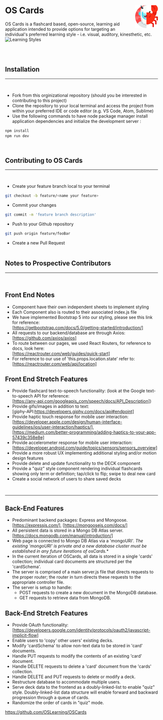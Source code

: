 # OS Cards <img src="./img_src/yeti.png" width=75 align=right>



OS Cards is a flashcard based, open-source, learning aid application intended to provide options for targeting an individual's preferred learning style - i.e. visual, auditory, kinesthetic, etc.
![Learning Styles](https://ilslearningcorner.com/wp-content/uploads/2016/02/learning-styles-infographic-header.jpg) 

<br><br>

## Installation
<hr>
<br>

- Fork from this orginizational repository (should you be interested in contributing to this project) 
- Clone the repository to your local terminal and access the project from within your preferred IDE or code editor (e.g. VS Code, Atom, Sublime)
- Use the following commands to have node package manager install application dependencies and initialize the development server :

```bash
npm install 
npm run dev
```
<br>

## Contributing to OS Cards

<hr>
<br>

- Create your feature branch local to your terminal
```bash
git checkout -b feature/<name your feature>
```
- Commit your changes 
```bash
git commit -m 'feature branch description'
```
- Push to your Github repository 
```bash
git push origin feature/fooBar
```
- Create a new Pull Request
<br><br>

## Notes to Prospective Contributors
<hr>
<br>

## Front End Notes
- Component have their own independent sheets to implement styling
- Each Component also is routed to their associated index.js file
- We have implemented Bootstrap 5 into our styling, please see this link for reference: 
<br>[https://getbootstrap.com/docs/5.0/getting-started/introduction/]
- All requests to our backend/database are through Axios:<br> [https://github.com/axios/axios] 
- To route between our pages, we used React Routers, for reference to docs, look here: <br>[https://reactrouter.com/web/guides/quick-start]
- For reference to our use of 'this.props.location.state' refer to: <br>[https://reactrouter.com/web/api/location] 


## Front End Stretch Features
- Provide flashcard text-to-speech functionality: (look at the Google text-to-speech API for reference: <br>[https://any-api.com/googleapis_com/speech/docs/API_Description])
- Provide gifs/images in addition to text: <br> [giphy-API:https://developers.giphy.com/docs/api#endpoint]
- Provide haptic touch response for mobile user interaction:<br> [https://developer.apple.com/design/human-interface-guidelines/ios/user-interaction/haptics/], <br>[https://medium.com/better-programming/adding-haptics-to-your-app-57439c358e8e]
- Provide accelerometer response for mobile user interaction:<br> [https://developer.android.com/guide/topics/sensors/sensors_overview]
- Provide a more robust UX implementing additional styling and/or motion design features
- Provide delete and update functionality to the DECK component
- Provide a "quiz" style component rendering individual flashcards showing only term or definition; tap/click to flip; swipe to deal new card
- Create a social network of users to share saved decks
<br>
<hr>

## Back-End Features
- Predominant backend packages: Express and Mongoose.<br>
[https://expressjs.com/], [https://mongoosejs.com/docs/] 
- All persistent data is stored in a Mongo DB Atlas server. <br> [https://docs.mongodb.com/manual/introduction/]
- Web page is connected to Mongo DB Atlas via a 'mongoURI'. *The existing 'mongoURI' is private and a new database cluster must be established in any future iterations of osCards.** 
- In the current iteration of OSCards, all data is stored in a single 'cards' collection; individual card documents are structured per the 'cardSchema'. 
- The server is comprised of a main server.js file that directs requests to the proper router; the router in turn directs these requests to the appropriate controller file. 
- The server is setup to handle: 
  - POST requests to create a new document in the MongoDB database. 
  - GET requests to retrieve data from MongoDB.

## Back-End Stretch Features
- Provide OAuth functionality: <br>[https://developers.google.com/identity/protocols/oauth2/javascript-implicit-flow]
- Enable users to 'copy' other users' existing decks. 
- Modify 'cardSchema' to allow non-text data to be stored in 'card' documents.  
- Handle PUT requests to modify the contents of an existing 'card' document.
- Handle DELETE requests to delete a 'card' document from the 'cards' collection. 
- Handle DELETE and PUT requests to delete or modify a deck.  
- Restructure database to accommodate multiple users. 
- Serve deck data to the frontend as a doubly-linked-list to enable "quiz" style. Doubly-linked-list data structure will enable forward and backward progression through a queue of cards. 
- Randomize the order of cards in "quiz" mode. 

https://github.com/OSLearning/OSCards

